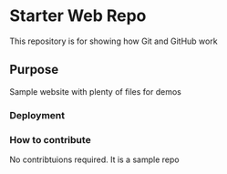 # Starter Web Repo

This repository is for showing how Git and GitHub work

## Purpose

Sample website with plenty of files for demos


### Deployment

### How to contribute
No contribtuions required. It is a sample repo